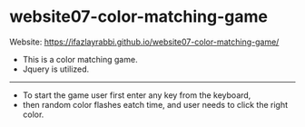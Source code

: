# website07-color-matching-game
Website: https://ifazlayrabbi.github.io/website07-color-matching-game/

- This is a color matching game. 
- Jquery is utilized.
---
- To start the game user first enter any key from the keyboard,
- then random color flashes eatch time, and user needs to click the right color.
